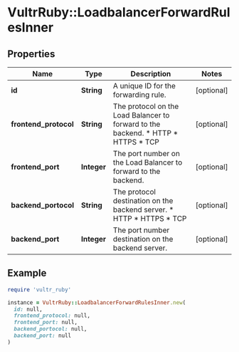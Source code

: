 # VultrRuby::LoadbalancerForwardRulesInner

## Properties

| Name | Type | Description | Notes |
| ---- | ---- | ----------- | ----- |
| **id** | **String** | A unique ID for the forwarding rule. | [optional] |
| **frontend_protocol** | **String** | The protocol on the Load Balancer to forward to the backend.  * HTTP * HTTPS * TCP | [optional] |
| **frontend_port** | **Integer** | The port number on the Load Balancer to forward to the backend. | [optional] |
| **backend_portocol** | **String** | The protocol destination on the backend server.  * HTTP * HTTPS * TCP | [optional] |
| **backend_port** | **Integer** | The port number destination on the backend server.  | [optional] |

## Example

```ruby
require 'vultr_ruby'

instance = VultrRuby::LoadbalancerForwardRulesInner.new(
  id: null,
  frontend_protocol: null,
  frontend_port: null,
  backend_portocol: null,
  backend_port: null
)
```

